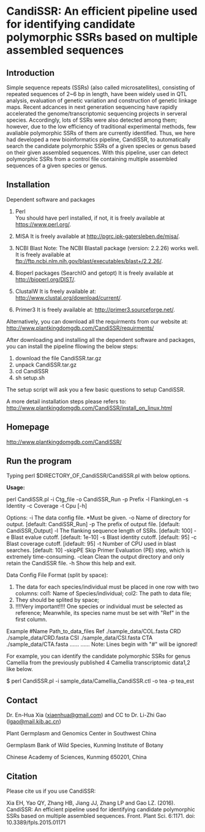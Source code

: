 CandiSSR: An efficient pipeline used for identifying candidate polymorphic SSRs based on multiple assembled sequences
=========

Introduction
------------
Simple sequence repeats (SSRs) (also called microsatellites), consisting of repeated sequences of 2~6 bp in length, have been widely used in QTL analysis, evaluation of genetic variation and construction of genetic linkage maps. Recent adcances in next generation sequencing have rapidly accelerated the genome/transcriptomic sequencing projects in serveral species. Accordingly, lots of SSRs were also detected among them; however, due to the low efficiency of traditional experimental methods, few avaliable polymorphic SSRs of them are currently identified. Thus, we here had developed a new bioinformatics pipeline, CandiSSR, to automatically search the candidate polymorphic SSRs of a given species or genus based on their given assembled sequences. With this pipeline, user can detect polymorphic SSRs from a control file containing multiple assembled sequences of a given species or genus.

Installation
------------
Dependent software and packages
 1) Perl</br>
    You should have perl installed, if not, it is freely available at https://www.perl.org/.

 2) MISA
    It is freely available at http://pgrc.ipk-gatersleben.de/misa/.

 3) NCBI Blast
    Note: The NCBI Blastall package (version: 2.2.26) works well. 
    It is freely available at ftp://ftp.ncbi.nlm.nih.gov/blast/executables/blast+/2.2.26/.

 4) Bioperl packages (SearchIO and getopt)
    It is freely available at http://bioperl.org/DIST/.

 5) ClustalW
    It is freely available at: http://www.clustal.org/download/current/.

 6) Primer3
    It is freely available at: http://primer3.sourceforge.net/.

Alternatively, you can download all the requirments from our website at: http://www.plantkingdomgdb.com/CandiSSR/requirments/

After downloading and installing all the dependent software and packages, you can install the pipeline fllowing the below steps:
 1) download the file CandiSSR.tar.gz
 2) unpack CandiSSR.tar.gz
 3) cd CandiSSR
 4) sh setup.sh
 
 The setup script will ask you a few basic questions to setup CandiSSR.

A more detail installation steps please refers to: http://www.plantkingdomgdb.com/CandiSSR/install_on_linux.html

Homepage
--------
http://www.plantkingdomgdb.com/CandiSSR/

Run the program
---------------
Typing perl $DIRECTORY_OF_CandiSSR/CandiSSR.pl with below options.

<b>Usage:</b>

perl CandiSSR.pl -i Ctg_file -o CandiSSR_Run -p Prefix -l FlankingLen -s Identity -c Coverage -t Cpu [-h]

 Options:
 -i    <str>   The data config file. *Must be given.
 -o   <str>   Name of directory for output. [default: CandiSSR_Run]
 -p   <str>   The prefix of output file. [default: CandiSSR_Output]
 -l    <int>   The flanking sequence length of SSRs. [default: 100]
 -e   <int>   Blast evalue cutoff. [default: 1e-10]
 -s   <int>   Blast identity cutoff. [default: 95]
 -c   <int>   Blast coverage cutoff. [idefault: 95]
 -t   <int>   Number of CPU used in blast searches. [default: 10]
 -skipPE     Skip Primer Evaluation (PE) step, which is extremely time-consuming.
 -clean        Clean the output directory and only retain the CandiSSR file.
 -h               Show this help and exit.


Data Config File Format (split by space):

1) The data for each species/individual must be placed in one row with two columns: 
      col1: Name of Species/individual; 
      col2: The path to data file; 
 2) They should be splited by space; 
3) !!!!Very important!!!! 
      One species or individual must be selected as reference; 
      Meanwhile, its species name must be set with "Ref" in the first column.

Example 
 #Name          Path_to_data_files 
    Ref          ./sample_data/COL.fasta 
    CRD          ./sample_data/CRD.fasta 
    CSI          ./sample_data/CSI.fasta 
    CTA          ./sample_data/CTA.fasta 
     ......          ......
 Note: Lines begin with "#" will be ignored! 


For example, you can identify the candidate polymorphic SSRs for genus Camellia from the previously published 4 Camellia transcriptomic data1,2 like below. 

$ perl CandiSSR.pl -i sample_data/Camellia_CandiSSR.ctl -o tea -p tea_est 

Contact
-------
Dr. En-Hua Xia (xiaenhua@gmail.com) and CC to Dr. Li-Zhi Gao (lgao@mail.kib.ac.cn)

Plant Germplasm and Genomics Center in Southwest China

Germplasm Bank of Wild Species, Kunming Institute of Botany

Chinese Academy of Sciences, Kunming 650201, China

Citation
--------
Please cite us if you use CandiSSR:

Xia EH, Yao QY, Zhang HB, Jiang JJ, Zhang LP and Gao LZ. (2016). CandiSSR: An efficient pipeline used for identifying candidate polymorphic SSRs based on multiple assembled sequences. Front. Plant Sci. 6:1171. doi: 10.3389/fpls.2015.01171
